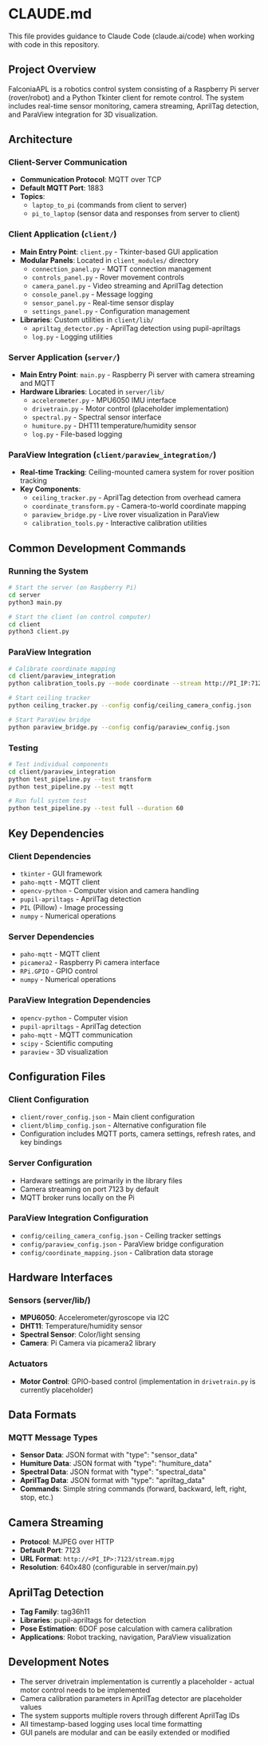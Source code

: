 # CLAUDE.md

This file provides guidance to Claude Code (claude.ai/code) when working with code in this repository.

## Project Overview

FalconiaAPL is a robotics control system consisting of a Raspberry Pi server (rover/robot) and a Python Tkinter client for remote control. The system includes real-time sensor monitoring, camera streaming, AprilTag detection, and ParaView integration for 3D visualization.

## Architecture

### Client-Server Communication
- **Communication Protocol**: MQTT over TCP
- **Default MQTT Port**: 1883
- **Topics**: 
  - `laptop_to_pi` (commands from client to server)
  - `pi_to_laptop` (sensor data and responses from server to client)

### Client Application (`client/`)
- **Main Entry Point**: `client.py` - Tkinter-based GUI application
- **Modular Panels**: Located in `client_modules/` directory
  - `connection_panel.py` - MQTT connection management
  - `controls_panel.py` - Rover movement controls
  - `camera_panel.py` - Video streaming and AprilTag detection
  - `console_panel.py` - Message logging
  - `sensor_panel.py` - Real-time sensor display
  - `settings_panel.py` - Configuration management
- **Libraries**: Custom utilities in `client/lib/`
  - `apriltag_detector.py` - AprilTag detection using pupil-apriltags
  - `log.py` - Logging utilities

### Server Application (`server/`)
- **Main Entry Point**: `main.py` - Raspberry Pi server with camera streaming and MQTT
- **Hardware Libraries**: Located in `server/lib/`
  - `accelerometer.py` - MPU6050 IMU interface
  - `drivetrain.py` - Motor control (placeholder implementation)
  - `spectral.py` - Spectral sensor interface
  - `humiture.py` - DHT11 temperature/humidity sensor
  - `log.py` - File-based logging

### ParaView Integration (`client/paraview_integration/`)
- **Real-time Tracking**: Ceiling-mounted camera system for rover position tracking
- **Key Components**:
  - `ceiling_tracker.py` - AprilTag detection from overhead camera
  - `coordinate_transform.py` - Camera-to-world coordinate mapping
  - `paraview_bridge.py` - Live rover visualization in ParaView
  - `calibration_tools.py` - Interactive calibration utilities

## Common Development Commands

### Running the System
```bash
# Start the server (on Raspberry Pi)
cd server
python3 main.py

# Start the client (on control computer)
cd client
python3 client.py
```

### ParaView Integration
```bash
# Calibrate coordinate mapping
cd client/paraview_integration
python calibration_tools.py --mode coordinate --stream http://PI_IP:7123/stream.mjpg

# Start ceiling tracker
python ceiling_tracker.py --config config/ceiling_camera_config.json

# Start ParaView bridge
python paraview_bridge.py --config config/paraview_config.json
```

### Testing
```bash
# Test individual components
cd client/paraview_integration
python test_pipeline.py --test transform
python test_pipeline.py --test mqtt

# Run full system test
python test_pipeline.py --test full --duration 60
```

## Key Dependencies

### Client Dependencies
- `tkinter` - GUI framework
- `paho-mqtt` - MQTT client
- `opencv-python` - Computer vision and camera handling
- `pupil-apriltags` - AprilTag detection
- `PIL` (Pillow) - Image processing
- `numpy` - Numerical operations

### Server Dependencies
- `paho-mqtt` - MQTT client
- `picamera2` - Raspberry Pi camera interface
- `RPi.GPIO` - GPIO control
- `numpy` - Numerical operations

### ParaView Integration Dependencies
- `opencv-python` - Computer vision
- `pupil-apriltags` - AprilTag detection
- `paho-mqtt` - MQTT communication
- `scipy` - Scientific computing
- `paraview` - 3D visualization

## Configuration Files

### Client Configuration
- `client/rover_config.json` - Main client configuration
- `client/blimp_config.json` - Alternative configuration file
- Configuration includes MQTT ports, camera settings, refresh rates, and key bindings

### Server Configuration
- Hardware settings are primarily in the library files
- Camera streaming on port 7123 by default
- MQTT broker runs locally on the Pi

### ParaView Integration Configuration
- `config/ceiling_camera_config.json` - Ceiling tracker settings
- `config/paraview_config.json` - ParaView bridge configuration  
- `config/coordinate_mapping.json` - Calibration data storage

## Hardware Interfaces

### Sensors (server/lib/)
- **MPU6050**: Accelerometer/gyroscope via I2C
- **DHT11**: Temperature/humidity sensor
- **Spectral Sensor**: Color/light sensing
- **Camera**: Pi Camera via picamera2 library

### Actuators
- **Motor Control**: GPIO-based control (implementation in `drivetrain.py` is currently placeholder)

## Data Formats

### MQTT Message Types
- **Sensor Data**: JSON format with "type": "sensor_data"
- **Humiture Data**: JSON format with "type": "humiture_data"  
- **Spectral Data**: JSON format with "type": "spectral_data"
- **AprilTag Data**: JSON format with "type": "apriltag_data"
- **Commands**: Simple string commands (forward, backward, left, right, stop, etc.)

## Camera Streaming
- **Protocol**: MJPEG over HTTP
- **Default Port**: 7123
- **URL Format**: `http://<PI_IP>:7123/stream.mjpg`
- **Resolution**: 640x480 (configurable in server/main.py)

## AprilTag Detection
- **Tag Family**: tag36h11
- **Libraries**: pupil-apriltags for detection
- **Pose Estimation**: 6DOF pose calculation with camera calibration
- **Applications**: Robot tracking, navigation, ParaView visualization

## Development Notes

- The server drivetrain implementation is currently a placeholder - actual motor control needs to be implemented
- Camera calibration parameters in AprilTag detector are placeholder values
- The system supports multiple rovers through different AprilTag IDs
- All timestamp-based logging uses local time formatting
- GUI panels are modular and can be easily extended or modified